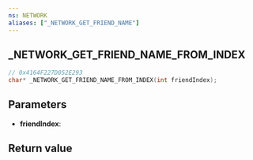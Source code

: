 ```yaml
---
ns: NETWORK
aliases: ["_NETWORK_GET_FRIEND_NAME"]
---
```

## _NETWORK_GET_FRIEND_NAME_FROM_INDEX

```c
// 0x4164F227D052E293
char* _NETWORK_GET_FRIEND_NAME_FROM_INDEX(int friendIndex);
```


## Parameters
* **friendIndex**: 

## Return value
